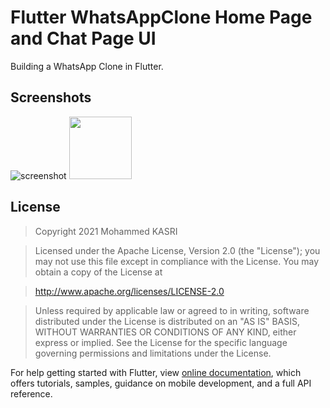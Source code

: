 # Flutter WhatsAppClone Home Page and Chat Page UI

Building a WhatsApp Clone in Flutter.



## Screenshots

![screenshot](https://user-images.githubusercontent.com/31214118/137866482-995786bf-0d07-414a-8e62-fc5ea04def40.png)
<img src="https://user-images.githubusercontent.com/31214118/137866482-995786bf-0d07-414a-8e62-fc5ea04def40.png" width="100" height="100">


## License

>Copyright 2021 Mohammed KASRI

>Licensed under the Apache License, Version 2.0 (the "License");
you may not use this file except in compliance with the License.
You may obtain a copy of the License at

>   http://www.apache.org/licenses/LICENSE-2.0

>Unless required by applicable law or agreed to in writing, software
distributed under the License is distributed on an "AS IS" BASIS,
WITHOUT WARRANTIES OR CONDITIONS OF ANY KIND, either express or implied.
See the License for the specific language governing permissions and
limitations under the License.




For help getting started with Flutter, view 
[online documentation](https://flutter.dev/docs), which offers tutorials,
samples, guidance on mobile development, and a full API reference.
